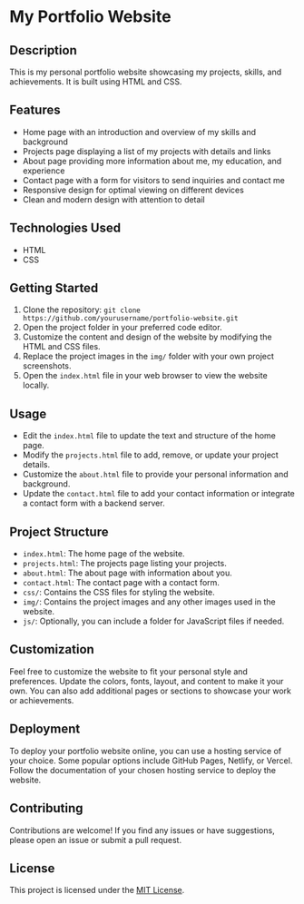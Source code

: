 
# My Portfolio Website

## Description
This is my personal portfolio website showcasing my projects, skills, and achievements. It is built using HTML and CSS.

## Features
- Home page with an introduction and overview of my skills and background
- Projects page displaying a list of my projects with details and links
- About page providing more information about me, my education, and experience
- Contact page with a form for visitors to send inquiries and contact me
- Responsive design for optimal viewing on different devices
- Clean and modern design with attention to detail

## Technologies Used
- HTML
- CSS

## Getting Started
1. Clone the repository: `git clone https://github.com/yourusername/portfolio-website.git`
2. Open the project folder in your preferred code editor.
3. Customize the content and design of the website by modifying the HTML and CSS files.
4. Replace the project images in the `img/` folder with your own project screenshots.
5. Open the `index.html` file in your web browser to view the website locally.

## Usage
- Edit the `index.html` file to update the text and structure of the home page.
- Modify the `projects.html` file to add, remove, or update your project details.
- Customize the `about.html` file to provide your personal information and background.
- Update the `contact.html` file to add your contact information or integrate a contact form with a backend server.

## Project Structure
- `index.html`: The home page of the website.
- `projects.html`: The projects page listing your projects.
- `about.html`: The about page with information about you.
- `contact.html`: The contact page with a contact form.
- `css/`: Contains the CSS files for styling the website.
- `img/`: Contains the project images and any other images used in the website.
- `js/`: Optionally, you can include a folder for JavaScript files if needed.

## Customization
Feel free to customize the website to fit your personal style and preferences. Update the colors, fonts, layout, and content to make it your own. You can also add additional pages or sections to showcase your work or achievements.

## Deployment
To deploy your portfolio website online, you can use a hosting service of your choice. Some popular options include GitHub Pages, Netlify, or Vercel. Follow the documentation of your chosen hosting service to deploy the website.

## Contributing
Contributions are welcome! If you find any issues or have suggestions, please open an issue or submit a pull request.

## License
This project is licensed under the [MIT License](https://opensource.org/licenses/MIT).
